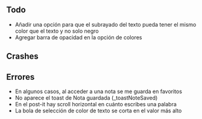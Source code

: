 ## Todo
- Añadir una opción para que el subrayado del texto pueda tener el mismo color que el texto y no solo negro
- Agregar barra de opacidad en la opción de colores


## Crashes


## Errores

- En algunos casos, al acceder a una nota se me guarda en favoritos
- No aparece el toast de Nota guardada (_toastNoteSaved)
- En el post-it hay scroll horizontal en cuánto escribes una palabra
- La bola de selección de color de texto se corta en el valor más alto